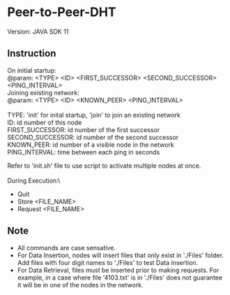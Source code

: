# Peer-to-Peer-DHT

Version: JAVA SDK 11

## Instruction

On initial startup:\
@param: \<TYPE> \<ID> <FIRST_SUCCESSOR> <SECOND_SUCCESSOR> <PING_INTERVAL>\
Joining existing network:\
@param: \<TYPE> \<ID> <KNOWN_PEER> <PING_INTERVAL>
\
\
     TYPE:  'init' for inital startup, 'join' to join an existing network\
     ID: id number of this node\
     FIRST_SUCCESSOR: id number of the first successor\
     SECOND_SUCCESSOR: id number of the second successor\
     KNOWN_PEER: id number of a visible node in the network\
     PING_INTERVAL: time between each ping in seconds

Refer to 'init.sh' file to use script to activate multiple nodes at once.
\
\
During Execution:\
* Quit
* Store <FILE_NAME>
* Request <FILE_NAME>
  
## Note
* All commands are case sensative.
* For Data Insertion, nodes will insert files that only exist in './Files' folder. Add files with four digit names to './Files' to test Data insertion.
* For Data Retrieval, files must be inserted prior to making requests. For example, in a case where file '4103.txt' is in './Files' does not guarantee it will be in one of the nodes in the network.
